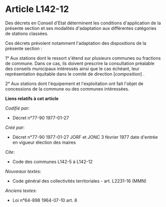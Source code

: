 # Article L142-12

Des décrets en Conseil d'Etat déterminent les conditions d'application de la présente section et ses modalités d'adaptation
aux différentes catégories de stations classées. 

Ces décrets prévoient notamment l'adaptation des dispositions de la présente section :

1° Aux stations dont le ressort s'étend sur plusieurs communes ou fractions de commune. Dans ce cas, ils doivent prescrire la
consultation préalable des conseils municipaux intéressés ainsi que le cas échéant, leur représentation équitable dans le
comité de direction [*composition*] . 

2° Aux stations dont l'équipement et l'exploitation ont fait l'objet de concessions de la commune ou des communes
intéressées.

**Liens relatifs à cet article**

_Codifié par_:

  - Décret n°77-90 1977-01-27

_Créé par_:

  - Décret n°77-90 1977-01-27 JORF et JONC 3 février 1977 date d'entrée en vigueur élection des maires

_Cite_:

  - Code des communes L142-5 à L142-12

_Nouveaux textes_:

  - Code général des collectivités territoriales - art. L2231-16 (MMN)

_Anciens textes_:

  - Loi n°64-898 1964-07-10 art. 8
